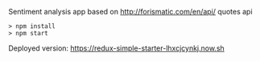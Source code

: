 Sentiment analysis app based on http://forismatic.com/en/api/ quotes api

```
> npm install
> npm start
```

Deployed version:
https://redux-simple-starter-lhxcjcynkj.now.sh
